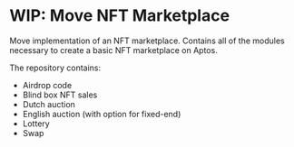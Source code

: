 # WIP: Move NFT Marketplace

Move implementation of an NFT marketplace. Contains all of the modules necessary to create a basic NFT marketplace on Aptos.

The repository contains:
- Airdrop code
- Blind box NFT sales
- Dutch auction
- English auction (with option for fixed-end)
- Lottery
- Swap
